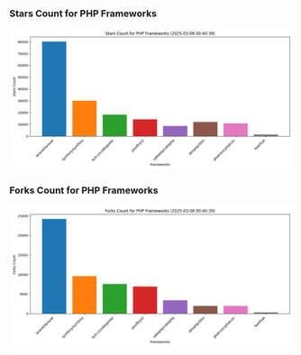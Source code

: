 ### Stars Count for PHP Frameworks

![Stars Chart](./archive/charts/20250308004039_stars_count.png)

### Forks Count for PHP Frameworks

![Forks Chart](./archive/charts/20250308004039_forks_count.png)

